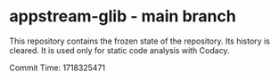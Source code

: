 # appstream-glib - main branch

This repository contains the frozen state of the repository.
Its history is cleared. It is used only for static code
analysis with Codacy.

Commit Time: 1718325471